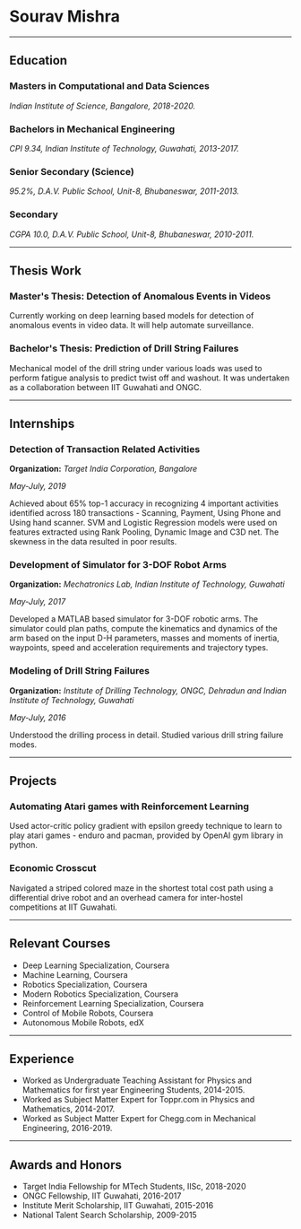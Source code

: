
<h1> Sourav Mishra </h1>

---------------------------------------------------------
<h2> Education </h2>

<h3> Masters in Computational and Data Sciences </h3>

*Indian Institute of Science, Bangalore, 2018-2020.*

<h3> Bachelors in Mechanical Engineering </h3>

*CPI 9.34, Indian Institute of Technology, Guwahati, 2013-2017.*

<h3> Senior Secondary (Science) </h3>

*95.2%, D.A.V. Public School, Unit-8, Bhubaneswar, 2011-2013.*

<h3> Secondary </h3>

*CGPA 10.0, D.A.V. Public School, Unit-8, Bhubaneswar, 2010-2011.*

-------------------------------------------------------------
<h2> Thesis Work </h2>

<h3> Master's Thesis: Detection of Anomalous Events in Videos </h3>
Currently working on deep learning based models for detection of anomalous events in video data. It will help automate surveillance.

<h3> Bachelor's Thesis: Prediction of Drill String Failures </h3>
Mechanical model of the drill string under various loads was used to perform fatigue analysis to predict twist off and washout. It was undertaken as a collaboration between IIT Guwahati and ONGC.

------------------------------------------------------------------
<h2> Internships </h2>

<h3> Detection of Transaction Related Activities </h3>

**Organization:** *Target India Corporation, Bangalore*

*May-July, 2019*

Achieved about 65% top-1 accuracy in recognizing 4 important activities identified across 180 transactions - Scanning, Payment, Using Phone and Using hand scanner. SVM and Logistic Regression models were used on features extracted using Rank Pooling, Dynamic Image and C3D net. The skewness in the data resulted in poor results.

<h3> Development of Simulator for 3-DOF Robot Arms </h3>

**Organization:** *Mechatronics Lab, Indian Institute of Technology, Guwahati*

*May-July, 2017*

Developed a MATLAB based simulator for 3-DOF robotic arms. The simulator could plan paths, compute the kinematics and dynamics of the arm based on the input D-H parameters, masses and moments of inertia, waypoints, speed and acceleration requirements and trajectory types.

<h3> Modeling of Drill String Failures </h3>

**Organization:** *Institute of Drilling Technology, ONGC, Dehradun and Indian Institute of Technology, Guwahati*

*May-July, 2016*

Understood the drilling process in detail. Studied various drill string failure modes. 

---------------------------------------------------------------------
<h2> Projects </h2>

<h3> Automating Atari games with Reinforcement Learning </h3>

Used actor-critic policy gradient with epsilon greedy technique to learn to play atari games - enduro and pacman, provided by OpenAI gym library in python.

<h3> Economic Crosscut </h3>

Navigated a striped colored maze in the shortest total cost path using a differential drive robot and an overhead camera for inter-hostel competitions at IIT Guwahati.

---------------------------------------------------------------------
<h2> Relevant Courses </h2>

* Deep Learning Specialization, Coursera
* Machine Learning, Coursera
* Robotics Specialization, Coursera
* Modern Robotics Specialization, Coursera
* Reinforcement Learning Specialization, Coursera
* Control of Mobile Robots, Coursera
* Autonomous Mobile Robots, edX

------------------------------------------------------------------------
<h2> Experience </h2>

* Worked as Undergraduate Teaching Assistant for Physics and Mathematics for first year Engineering Students, 2014-2015.
* Worked as Subject Matter Expert for Toppr.com in Physics and Mathematics, 2014-2017.
* Worked as Subject Matter Expert for Chegg.com in Mechanical Engineering, 2016-2019.

---------------------------------------------------------------------------
<h2> Awards and Honors </h2>

* Target India Fellowship for MTech Students, IISc, 2018-2020
* ONGC Fellowship, IIT Guwahati, 2016-2017
* Institute Merit Scholarship, IIT Guwahati, 2015-2016
* National Talent Search Scholarship, 2009-2015
